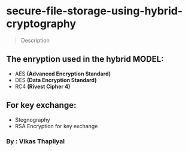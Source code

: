 # secure-file-storage-using-hybrid-cryptography

> Description

## The enryption used in the hybrid MODEL:
* AES **(Advanced Encryption Standard)** 
* DES **(Data Encryption Standard)**
* RC4 **(Rivest Cipher 4)**

## For key exchange:
* Stegnography
* RSA Encryption for key exchange 

### By : Vikas Thapliyal

